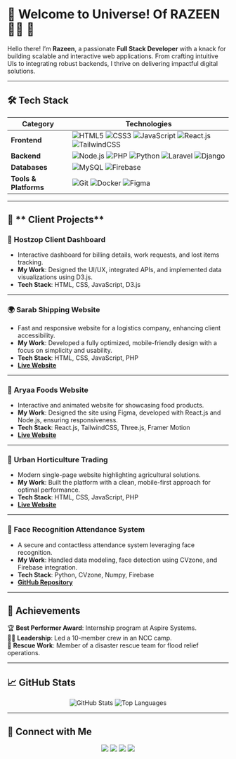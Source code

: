 # 🌟 Welcome to Universe! Of RAZEEN 👨‍💻 🚀

Hello there! I’m **Razeen**, a passionate **Full Stack Developer** with a knack for building scalable and interactive web applications. From crafting intuitive UIs to integrating robust backends, I thrive on delivering impactful digital solutions.  

---

## 🛠️ **Tech Stack**

| **Category**       | **Technologies**                                                                                                                                             |
|---------------------|-------------------------------------------------------------------------------------------------------------------------------------------------------------|
| **Frontend**        | ![HTML5](https://img.shields.io/badge/-HTML5-orange?style=for-the-badge&logo=html5&logoColor=white) ![CSS3](https://img.shields.io/badge/-CSS3-blue?style=for-the-badge&logo=css3&logoColor=white) ![JavaScript](https://img.shields.io/badge/-JavaScript-yellow?style=for-the-badge&logo=javascript&logoColor=white) ![React.js](https://img.shields.io/badge/-React-blue?style=for-the-badge&logo=react&logoColor=white) ![TailwindCSS](https://img.shields.io/badge/-TailwindCSS-38BDF8?style=for-the-badge&logo=tailwindcss&logoColor=white) |
| **Backend**         | ![Node.js](https://img.shields.io/badge/-Node.js-green?style=for-the-badge&logo=node.js&logoColor=white) ![PHP](https://img.shields.io/badge/-PHP-777BB4?style=for-the-badge&logo=php&logoColor=white) ![Python](https://img.shields.io/badge/-Python-blue?style=for-the-badge&logo=python&logoColor=white) ![Laravel](https://img.shields.io/badge/-Laravel-red?style=for-the-badge&logo=laravel&logoColor=white) ![Django](https://img.shields.io/badge/-Django-darkgreen?style=for-the-badge&logo=django&logoColor=white) |
| **Databases**       | ![MySQL](https://img.shields.io/badge/-MySQL-blue?style=for-the-badge&logo=mysql&logoColor=white) ![Firebase](https://img.shields.io/badge/-Firebase-brightgreen?style=for-the-badge&logo=firebase&logoColor=white)  |
| **Tools & Platforms** | ![Git](https://img.shields.io/badge/-Git-orange?style=for-the-badge&logo=git&logoColor=white) ![Docker](https://img.shields.io/badge/-Docker-blue?style=for-the-badge&logo=docker&logoColor=white) ![Figma](https://img.shields.io/badge/-Figma-red?style=for-the-badge&logo=figma&logoColor=white) |

---

## 💼 ** Client Projects**

### 🏢 **Hostzop Client Dashboard**  
- Interactive dashboard for billing details, work requests, and lost items tracking.  
- **My Work**: Designed the UI/UX, integrated APIs, and implemented data visualizations using D3.js.  
- **Tech Stack**: HTML, CSS, JavaScript, D3.js  

---

### 🌍 **Sarab Shipping Website**  
- Fast and responsive website for a logistics company, enhancing client accessibility.  
- **My Work**: Developed a fully optimized, mobile-friendly design with a focus on simplicity and usability.  
- **Tech Stack**: HTML, CSS, JavaScript, PHP  
- **[Live Website](https://sarabshipping.ae/)**  

---

### 🍴 **Aryaa Foods Website**  
- Interactive and animated website for showcasing food products.  
- **My Work**: Designed the site using Figma, developed with React.js and Node.js, ensuring responsiveness.  
- **Tech Stack**: React.js, TailwindCSS, Three.js, Framer Motion  
- **[Live Website](https://aryaa-react-new.vercel.app/)**  

---

### 🌱 **Urban Horticulture Trading**  
- Modern single-page website highlighting agricultural solutions.  
- **My Work**: Built the platform with a clean, mobile-first approach for optimal performance.  
- **Tech Stack**: HTML, CSS, JavaScript, PHP  
- **[Live Website](https://urbanhorticulturetrading.com/)**  

---

### 🤖 **Face Recognition Attendance System**  
- A secure and contactless attendance system leveraging face recognition.  
- **My Work**: Handled data modeling, face detection using CVzone, and Firebase integration.  
- **Tech Stack**: Python, CVzone, Numpy, Firebase  
- **[GitHub Repository](https://github.com/Razeen23/Face-recognition-and-object-deducting-for-companys)**  

---

## 🌟 **Achievements**
🏆 **Best Performer Award**: Internship program at Aspire Systems.  
👨‍💼 **Leadership**: Led a 10-member crew in an NCC camp.  
🌊 **Rescue Work**: Member of a disaster rescue team for flood relief operations.  

---

## 📈 **GitHub Stats**
<p align="center">
  <img src="https://github-readme-stats.vercel.app/api?username=Razeen23&show_icons=true&theme=radical" alt="GitHub Stats" />
  <img src="https://github-readme-stats.vercel.app/api/top-langs/?username=Razeen23&layout=compact&theme=radical" alt="Top Languages" />
</p>

---

## 🤝 **Connect with Me**
<p align="center">
  <a href="mailto:razeen.official23@gmail.com"><img src="https://img.shields.io/badge/-Email-red?style=for-the-badge&logo=gmail&logoColor=white" /></a>
  <a href="https://linkedin.com/in/razeen-developer"><img src="https://img.shields.io/badge/-LinkedIn-blue?style=for-the-badge&logo=linkedin&logoColor=white" /></a>
  <a href="https://github.com/Razeen23"><img src="https://img.shields.io/badge/-GitHub-gray?style=for-the-badge&logo=github&logoColor=white" /></a>
  <a href="https://razeen-portfolio.vercel.app/"><img src="https://img.shields.io/badge/-Portfolio-green?style=for-the-badge&logo=web&logoColor=white" /></a>
</p>
